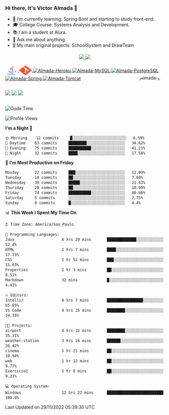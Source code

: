 ### Hi there, It's Victor Almada 👋


- 🌱 I’m currently learning: Spring Boot and starting to study front-end.
- 🎓 College Course: Systems Analysis and Development.
- 📚  I am a student at Alura.
- 💬 Ask me about anything.
- 🎖 My main original projects: SchoolSystem and DrawTeam


<div align="center">
  <a href="https://github.com/Almadavic">
  <img height="180em" src="https://github-readme-stats.vercel.app/api?username=Almadavic&show_icons=true&theme=dracula&include_all_commits=true&count_private=true"/>
  <img height="180em" src="https://github-readme-stats.vercel.app/api/top-langs/?username=Almadavic&layout=compact&langs_count=7&theme=dracula"/>
</div>
<div style="display: inline_block"><br>
  <img align="center" alt="Almada-Java" height="30" width="40" src="https://raw.githubusercontent.com/devicons/devicon/master/icons/java/java-original.svg">
  <img align="center" alt="Almada-Git" height="30" width="40" src="https://raw.githubusercontent.com/devicons/devicon/master/icons/git/git-original.svg">
  <img align="center" alt="Almada-Heroku" height="30" width="40" src="https://cdn.jsdelivr.net/gh/devicons/devicon/icons/heroku/heroku-plain-wordmark.svg" />             
  <img align="center" alt="Almada-MySQL" height="30" width="40" src="https://cdn.jsdelivr.net/gh/devicons/devicon/icons/mysql/mysql-original-wordmark.svg" />
  <img align="center" alt="Almada-PostgreSQL" height="30" width="40" src="https://cdn.jsdelivr.net/gh/devicons/devicon/icons/postgresql/postgresql-plain-wordmark.svg" />
  <img align="center" alt="Almada-Spring" height="30" width="40" src="https://cdn.jsdelivr.net/gh/devicons/devicon/icons/spring/spring-original-wordmark.svg" />
  <img align="center" alt="Almada-Tomcat" height="30" width="40" src="https://cdn.jsdelivr.net/gh/devicons/devicon/icons/tomcat/tomcat-original-wordmark.svg" />
  <img align="right" alt="Almada-pic" height="150" style="border-radius:50px;" src="https://user-images.githubusercontent.com/85299065/185514627-94fcf387-edc6-4c24-88f1-b4873ccd49e9.png">
</div>
  
  ##
 
<div> 
  <a href="https://www.youtube.com/channel/UCUrcUNA90M_ZqLEcQxd3UNA" target="_blank"><img src="https://img.shields.io/badge/YouTube-FF0000?style=for-the-badge&logo=youtube&logoColor=white" target="_blank"></a>
 <a href = "mailto:almadavic@live.com"><img src="https://img.shields.io/badge/-Gmail-%23333?style=for-the-badge&logo=gmail&logoColor=white" target="_blank"></a>
  <a href="https://www.linkedin.com/in/victoralmada/" target="_blank"><img src="https://img.shields.io/badge/-LinkedIn-%230077B5?style=for-the-badge&logo=linkedin&logoColor=white" target="_blank"></a> 
</div>

##

<!--START_SECTION:waka-->
![Code Time](http://img.shields.io/badge/Code%20Time-137%20hrs%209%20mins-blue)

![Profile Views](http://img.shields.io/badge/Profile%20Views-1-blue)

**I'm a Night 🦉** 

```text
🌞 Morning    12 commits     █░░░░░░░░░░░░░░░░░░░░░░░░   6.59% 
🌆 Daytime    63 commits     ████████░░░░░░░░░░░░░░░░░   34.62% 
🌃 Evening    75 commits     ██████████░░░░░░░░░░░░░░░   41.21% 
🌙 Night      32 commits     ████░░░░░░░░░░░░░░░░░░░░░   17.58%

```
📅 **I'm Most Productive on Friday** 

```text
Monday       22 commits     ███░░░░░░░░░░░░░░░░░░░░░░   12.09% 
Tuesday      14 commits     ██░░░░░░░░░░░░░░░░░░░░░░░   7.69% 
Wednesday    39 commits     █████░░░░░░░░░░░░░░░░░░░░   21.43% 
Thursday     20 commits     ██░░░░░░░░░░░░░░░░░░░░░░░   10.99% 
Friday       74 commits     ██████████░░░░░░░░░░░░░░░   40.66% 
Saturday     5 commits      ░░░░░░░░░░░░░░░░░░░░░░░░░   2.75% 
Sunday       8 commits      █░░░░░░░░░░░░░░░░░░░░░░░░   4.4%

```


📊 **This Week I Spent My Time On** 

```text
⌚︎ Time Zone: America/Sao_Paulo

💬 Programming Languages: 
Java                     6 hrs 29 mins       █████████████░░░░░░░░░░░░   52.4% 
HTML                     2 hrs 7 mins        ████░░░░░░░░░░░░░░░░░░░░░   17.15% 
CSS                      1 hr 51 mins        ███░░░░░░░░░░░░░░░░░░░░░░   15.03% 
Properties               1 hr 3 mins         ██░░░░░░░░░░░░░░░░░░░░░░░   8.51% 
Markdown                 32 mins             █░░░░░░░░░░░░░░░░░░░░░░░░   4.41%

🔥 Editors: 
IntelliJ                 8 hrs 7 mins        ████████████████░░░░░░░░░   65.65% 
VS Code                  4 hrs 15 mins       ████████░░░░░░░░░░░░░░░░░   34.35%

🐱‍💻 Projects: 
airport                  4 hrs 22 mins       ████████░░░░░░░░░░░░░░░░░   35.31% 
weather-station          3 hrs 16 mins       ██████░░░░░░░░░░░░░░░░░░░   26.42% 
cinema                   1 hr 21 mins        ██░░░░░░░░░░░░░░░░░░░░░░░   10.94% 
web                      1 hr 12 mins        ██░░░░░░░░░░░░░░░░░░░░░░░   9.77% 
Exercicio2               1 hr 8 mins         ██░░░░░░░░░░░░░░░░░░░░░░░   9.21%

💻 Operating System: 
Windows                  12 hrs 22 mins      █████████████████████████   100.0%

```


 Last Updated on 29/11/2022 05:39:30 UTC
<!--END_SECTION:waka-->
